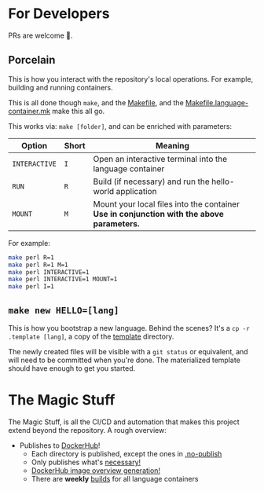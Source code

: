 # For Developers

PRs are welcome 🥳.

## Porcelain

This is how you interact with the repository's local operations. For example, building and running containers.

This is all done though  `make`, and the [Makefile](./Makefile), and the  [Makefile.language-container.mk](./Makefile.language-container.mk) make this all go.

This works via: `make [folder]`, and can be enriched with parameters:

|Option|Short|Meaning|
|-|-|-|
|`INTERACTIVE`|`I`|Open an interactive terminal into the language container|
|`RUN`|`R`|Build (if necessary) and run the hello-world application|
|`MOUNT`|`M`|Mount your local files into the container <br/>**Use in conjunction with the above parameters.**|

For example:
```bash
make perl R=1
make perl R=1 M=1
make perl INTERACTIVE=1
make perl INTERACTIVE=1 MOUNT=1
make perl I=1
```


## `make new HELLO=[lang]`

This is how you bootstrap a new language. Behind the scenes? It's a `cp -r .template [lang]`, a copy of the [template](./.template) directory.

The newly created files will be visible with a `git status` or equivalent, and will need to be committed when you're done. The materialized template should have enough to get you started.

# The Magic Stuff

The Magic Stuff, is all the CI/CD and automation that makes this project extend beyond the repository. A rough overview:

- Publishes to [DockerHub](https://hub.docker.com/u/100hellos)!
  - Each directory is published, except the ones in [.no-publish](./.no-publish)
  - Only publishes what's [necessary!](./.github/workflows/on-push.yml)
  - [DockerHub image overview generation!](./.github/bin/generate-overview-readme.sh)
  - There are **weekly** [builds](./.github/workflows/weekly-release.yml) for all language containers
